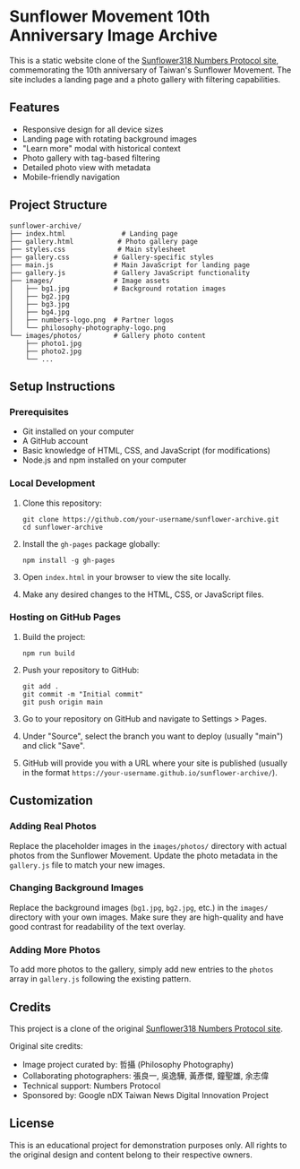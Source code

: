 # Sunflower Movement 10th Anniversary Image Archive

This is a static website clone of the [Sunflower318 Numbers Protocol site](https://sunflower318.numbersprotocol.io/), commemorating the 10th anniversary of Taiwan's Sunflower Movement. The site includes a landing page and a photo gallery with filtering capabilities.

## Features

- Responsive design for all device sizes
- Landing page with rotating background images
- "Learn more" modal with historical context
- Photo gallery with tag-based filtering
- Detailed photo view with metadata
- Mobile-friendly navigation

## Project Structure

```
sunflower-archive/
├── index.html              # Landing page
├── gallery.html           # Photo gallery page
├── styles.css             # Main stylesheet
├── gallery.css           # Gallery-specific styles
├── main.js               # Main JavaScript for landing page
├── gallery.js            # Gallery JavaScript functionality
├── images/               # Image assets
│   ├── bg1.jpg           # Background rotation images
│   ├── bg2.jpg
│   ├── bg3.jpg
│   ├── bg4.jpg
│   ├── numbers-logo.png  # Partner logos
│   └── philosophy-photography-logo.png
└── images/photos/        # Gallery photo content
    ├── photo1.jpg
    ├── photo2.jpg
    └── ...
```

## Setup Instructions

### Prerequisites

- Git installed on your computer
- A GitHub account
- Basic knowledge of HTML, CSS, and JavaScript (for modifications)
- Node.js and npm installed on your computer

### Local Development

1. Clone this repository:
   ```
   git clone https://github.com/your-username/sunflower-archive.git
   cd sunflower-archive
   ```

2. Install the `gh-pages` package globally:
   ```
   npm install -g gh-pages
   ```

3. Open `index.html` in your browser to view the site locally.

4. Make any desired changes to the HTML, CSS, or JavaScript files.

### Hosting on GitHub Pages

1. Build the project:
   ```
   npm run build
   ```

2. Push your repository to GitHub:
   ```
   git add .
   git commit -m "Initial commit"
   git push origin main
   ```

3. Go to your repository on GitHub and navigate to Settings > Pages.

4. Under "Source", select the branch you want to deploy (usually "main") and click "Save".

5. GitHub will provide you with a URL where your site is published (usually in the format `https://your-username.github.io/sunflower-archive/`).

## Customization

### Adding Real Photos

Replace the placeholder images in the `images/photos/` directory with actual photos from the Sunflower Movement. Update the photo metadata in the `gallery.js` file to match your new images.

### Changing Background Images

Replace the background images (`bg1.jpg`, `bg2.jpg`, etc.) in the `images/` directory with your own images. Make sure they are high-quality and have good contrast for readability of the text overlay.

### Adding More Photos

To add more photos to the gallery, simply add new entries to the `photos` array in `gallery.js` following the existing pattern.

## Credits

This project is a clone of the original [Sunflower318 Numbers Protocol site](https://sunflower318.numbersprotocol.io/).

Original site credits:
- Image project curated by: 哲攝 (Philosophy Photography)
- Collaborating photographers: 張良一, 吳逸驊, 黃彥傑, 鐘聖雄, 余志偉
- Technical support: Numbers Protocol
- Sponsored by: Google nDX Taiwan News Digital Innovation Project

## License

This is an educational project for demonstration purposes only. All rights to the original design and content belong to their respective owners.
